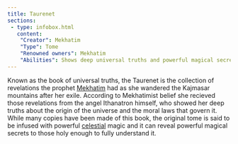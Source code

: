 ```yaml
---
title: Taurenet
sections:
 - type: infobox.html
   content:
    "Creator": Mekhatim
    "Type": Tome
    "Renowned owners": Mekhatim
    "Abilities": Shows deep universal truths and powerful magical secrets to those holy enough to understand it.
---
```


Known as the book of universal truths, the Taurenet is the collection of revelations the prophet [Mekhatim](https://raldamain.com/en/characters/age%20of%20triumph/mekhatim.html) had as she wandered the Kajmasar mountains after her exile. According to Mekhatimist belief she recieved those revelations from the angel Ithanatron himself, who showed her deep truths about the origin of the universe and the moral laws that govern it. While many copies have been made of this book, the original tome is said to be infused with powerful [celestial](https://raldamain.com/en/creatures/superior%20beings/celestial%20host/) magic and it can reveal powerful magical secrets to those holy enough to fully understand it.

